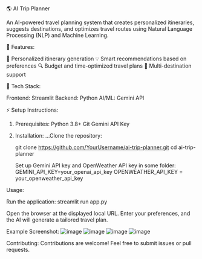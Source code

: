 🌎 AI Trip Planner

An AI-powered travel planning system that creates personalized itineraries, suggests destinations, and optimizes travel routes using Natural Language Processing (NLP) and Machine Learning.


🚀 Features:

  📌 Personalized itinerary generation
  💡 Smart recommendations based on preferences
  🔍 Budget and time-optimized travel plans
  📄 Multi-destination support


🐂 Tech Stack:

  Frontend: Streamlit
  Backend: Python
  AI/ML: Gemini API


⚡ Setup Instructions:

   1) Prerequisites:
         Python 3.8+
         Git
         Gemini API Key


   2) Installation:
         ...Clone the repository:
         
         git clone https://github.com/YourUsername/ai-trip-planner.git
         cd ai-trip-planner
          
         Set up Gemini API key and OpenWeather API key in some folder:
         GEMINI_API_KEY=your_openai_api_key
         OPENWEATHER_API_KEY = your_openweather_api_key

Usage:

   Run the application:
   streamlit run app.py

   Open the browser at the displayed local URL.
   Enter your preferences, and the AI will generate a tailored travel plan.

Example Screenshot:
![image](https://github.com/user-attachments/assets/ae1fe20a-b3dc-44b2-9fb6-23cdba05d507)
![image](https://github.com/user-attachments/assets/98adf5b6-b4b8-4ba0-8c78-58ae874e579b)
![image](https://github.com/user-attachments/assets/26997718-88a4-4f5b-825e-4428c7859a17)
![image](https://github.com/user-attachments/assets/5157b036-74d0-4af0-9585-e1d604bd9643)






Contributing:
  Contributions are welcome! Feel free to submit issues or pull requests.

